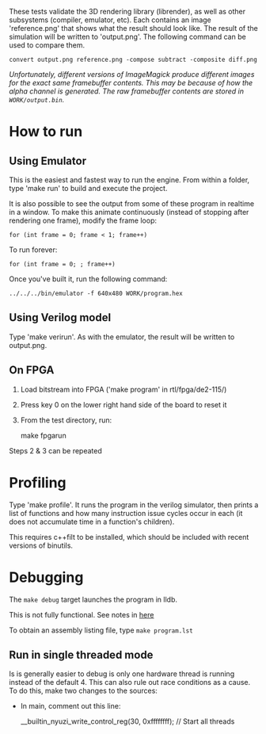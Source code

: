 These tests validate the 3D rendering library (librender), as well as other subsystems (compiler,
emulator, etc). Each contains an image 'reference.png' that shows what the result should
look like. The result of the simulation will be written to 'output.png'. The following command
can be used to compare them.

	convert output.png reference.png -compose subtract -composite diff.png

*Unfortunately, different versions of ImageMagick produce different images for the exact
same framebuffer contents. This may be because of how the alpha channel is generated.
The raw framebuffer contents are stored in `WORK/output.bin`.*

# How to run

## Using Emulator

This is the easiest and fastest way to run the engine. From within a folder, 
type 'make run' to build and execute the project. 

It is also possible to see the output from some of these program in realtime in a 
window. To make this animate continuously (instead of stopping after rendering
one frame), modify the frame loop: 

	for (int frame = 0; frame < 1; frame++)

To run forever:

	for (int frame = 0; ; frame++)

Once you've built it, run the following command:

    ../../../bin/emulator -f 640x480 WORK/program.hex

## Using Verilog model

Type 'make verirun'.  As with the emulator, the result will be written 
to output.png.

## On FPGA

1. Load bitstream into FPGA ('make program' in rtl/fpga/de2-115/)
2. Press key 0 on the lower right hand side of the board to reset it
3. From the test directory, run:

    make fpgarun
    
Steps 2 & 3 can be repeated

# Profiling

Type 'make profile'.  It runs the program in the verilog simulator, then 
prints a list of functions and how many instruction issue cycles occur in 
each (it does not accumulate time in a function's children).

This requires c++filt to be installed, which should be included with recent 
versions of binutils.

# Debugging

The `make debug` target launches the program in lldb. 

This is not fully functional. See notes in [here](https://github.com/jbush001/NyuziProcessor/blob/master/tools/emulator/README.md)

To obtain an assembly listing file, type `make program.lst`

## Run in single threaded mode

Is is generally easier to debug is only one hardware thread is running 
instead of the default 4. This can also rule out race conditions as a 
cause. To do this, make two changes to the sources:
- In main, comment out this line:

    __builtin_nyuzi_write_control_reg(30, 0xffffffff);	// Start all threads


